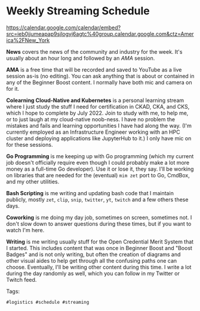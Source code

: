 # Weekly Streaming Schedule

<https://calendar.google.com/calendar/embed?src=ieb0jjumeapap9sjlogvj6agtc%40group.calendar.google.com&ctz=America%2FNew_York>

**News** covers the news of the community and industry for the week.
It's usually about an hour long and followed by an *AMA* session.

**AMA** is a free time that will be recorded and saved to
YouTube as a live session as-is (no editing). You can ask anything that
is about or contained in any of the Beginner Boost content. I normally
have both mic and camera on for it.

**Colearning Cloud-Native and Kubernetes** is a personal learning stream
where I just study the stuff I need for certification in CKAD, CKA, and
CKS, which I hope to complete by July 2022. Join to study with me, to
help me, or to just laugh at my cloud-native noob-ness. I have no
problem the mistakes and fails and learning opportunities I have had
along the way. (I'm currently employed as an Infrastructure Engineer
working with an HPC cluster and deploying applications like JupyterHub
to it.) I only have mic on for these sessions.

**Go Programming** is me keeping up with Go programming
(which my current job doesn't officially require even though I could
probably make a lot more money as a full-time Go developer). Use it or
lose it, they say. I'll be working on libraries that are needed for the
(eventual) `mim zet` port to Go, CmdBox, and my other utilities.

**Bash Scripting** is me writing and updating bash code that I maintain
publicly, mostly `zet`, `clip`, `snip`, `twitter`, `yt`, `twitch` and a
few others these days.

**Coworking** is me doing my day job, sometimes on screen, sometimes
not. I don't slow down to answer questions during these times, but if
you want to watch I'm here.

**Writing** is me writing usually stuff for the Open Credential Merit
System that I started. This includes content that was once in Beginner
Boost and "Boost Badges" and is not only writing, but often the creation
of diagrams and other visual aides to help get through all the confusing
paths one can choose. Eventually, I'll be writing other content during
this time. I write a lot during the day randomly as well, which you can
follow in my Twitter or Twitch feed.

Tags:

    #logistics #schedule #streaming
